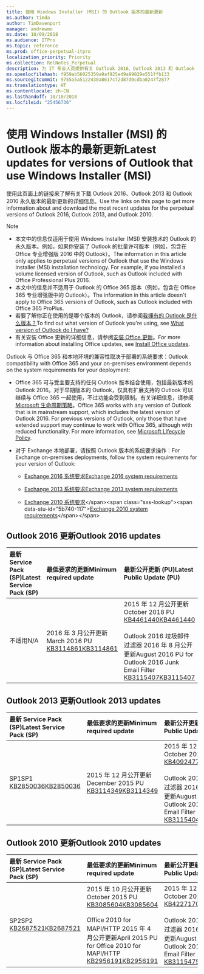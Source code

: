 ```yaml
---
title: 使用 Windows Installer (MSI) 的 Outlook 版本的最新更新
ms.author: timda
author: TimDavenport
manager: andrewmo
ms.date: 10/09/2018
ms.audience: ITPro
ms.topic: reference
ms.prod: office-perpetual-itpro
localization_priority: Priority
ms.collection: RelNotes_Perpetual
description: 为 IT 专业人员提供有关 Outlook 2016、Outlook 2013 和 Outlook 2010 永久版本的最新更新信息的链接
ms.openlocfilehash: f959ab56025359a9af925ed9a99029e551ffb133
ms.sourcegitcommit: 9755a5a5122430a8617c72d87d0cdba0247f2877
ms.translationtype: HT
ms.contentlocale: zh-CN
ms.lasthandoff: 10/10/2018
ms.locfileid: "25456736"
---
```

# <a name="latest-updates-for-versions-of-outlook-that-use-windows-installer-msi"></a><span data-ttu-id="5b740-103">使用 Windows Installer (MSI) 的 Outlook 版本的最新更新</span><span class="sxs-lookup"><span data-stu-id="5b740-103">Latest updates for versions of Outlook that use Windows Installer (MSI)</span></span>

<span data-ttu-id="5b740-104">使用此页面上的链接来了解有关下载 Outlook 2016、Outlook 2013 和 Outlook 2010 永久版本的最新更新的详细信息。</span><span class="sxs-lookup"><span data-stu-id="5b740-104">Use the links on this page to get more information about and download the most recent updates for the perpetual versions of Outlook 2016, Outlook 2013, and Outlook 2010.</span></span>
  
> [!NOTE]
> - <span data-ttu-id="5b740-p101">本文中的信息仅适用于使用 Windows Installer (MSI) 安装技术的 Outlook 的永久版本。例如，如果你安装了 Outlook 的批量许可版本（例如，包含在 Office 专业增强版 2016 中的 Outlook）。</span><span class="sxs-lookup"><span data-stu-id="5b740-p101">The information in this article only applies to perpetual versions of Outlook that use the Windows Installer (MSI) installation technology. For example, if you installed a volume licensed version of Outlook, such as Outlook included with Office Professional Plus 2016.</span></span>
> - <span data-ttu-id="5b740-107">本文中的信息并不适用于 Outlook 的 Office 365 版本（例如，包含在 Office 365 专业增强版中的 Outlook）。</span><span class="sxs-lookup"><span data-stu-id="5b740-107">The information in this article doesn't apply to Office 365 versions of Outlook, such as Outlook included with Office 365 ProPlus.</span></span>
> - <span data-ttu-id="5b740-108">若要了解你正在使用的是哪个版本的 Outlook，请参阅[我拥有的 Outlook 是什么版本？](https://support.office.com/article/b3a9568c-edb5-42b9-9825-d48d82b2257c)</span><span class="sxs-lookup"><span data-stu-id="5b740-108">To find out what version of Outlook you're using, see [What version of Outlook do I have?](https://support.office.com/article/b3a9568c-edb5-42b9-9825-d48d82b2257c)</span></span>
> - <span data-ttu-id="5b740-109">有关安装 Office 更新的详细信息，请参阅[安装 Office 更新](https://support.office.com/article/2ab296f3-7f03-43a2-8e50-46de917611c5)。</span><span class="sxs-lookup"><span data-stu-id="5b740-109">For more information about installing Office updates, see [Install Office updates](https://support.office.com/article/2ab296f3-7f03-43a2-8e50-46de917611c5).</span></span> 
  
<span data-ttu-id="5b740-110">Outlook 与 Office 365 和本地环境的兼容性取决于部署的系统要求：</span><span class="sxs-lookup"><span data-stu-id="5b740-110">Outlook compatibility with Office 365 and your on-premises environment depends on the system requirements for your deployment:</span></span>
  
- <span data-ttu-id="5b740-p102">Office 365 可与受主要支持的任何 Outlook 版本结合使用，包括最新版本的 Outlook 2016。对于早期版本的 Outlook，仅具有扩展支持的 Outlook 可以继续与 Office 365 一起使用，不过功能会受到限制。有关详细信息，请参阅 [Microsoft 生命周期策略](https://support.microsoft.com/lifecycle)。</span><span class="sxs-lookup"><span data-stu-id="5b740-p102">Office 365 works with any version of Outlook that is in mainstream support, which includes the latest version of Outlook 2016. For previous versions of Outlook, only those that have extended support may continue to work with Office 365, although with reduced functionality. For more information, see [Microsoft Lifecycle Policy](https://support.microsoft.com/lifecycle).</span></span>
    
- <span data-ttu-id="5b740-114">对于 Exchange 本地部署，请按照 Outlook 版本的系统要求操作：</span><span class="sxs-lookup"><span data-stu-id="5b740-114">For Exchange on-premises deployments, follow the system requirements for your version of Outlook:</span></span>
    
  - [<span data-ttu-id="5b740-115">Exchange 2016 系统要求</span><span class="sxs-lookup"><span data-stu-id="5b740-115">Exchange 2016 system requirements</span></span>](https://docs.microsoft.com/Exchange/plan-and-deploy/system-requirements)
    
  - [<span data-ttu-id="5b740-116">Exchange 2013 系统要求</span><span class="sxs-lookup"><span data-stu-id="5b740-116">Exchange 2013 system requirements</span></span>](https://technet.microsoft.com/en-us/library/aa996719%28v=exchg.150%29.aspx)
    
  - <span data-ttu-id="5b740-117">[Exchange 2010 系统要求](https://docs.microsoft.com/previous-versions/office/exchange-server-2010/aa996719(v=exchg.141))</span><span class="sxs-lookup"><span data-stu-id="5b740-117">[Exchange 2010 system requirements](https://docs.microsoft.com/previous-versions/office/exchange-server-2010/aa996719(v=exchg.141))</span></span>

   
## <a name="outlook-2016-updates"></a><span data-ttu-id="5b740-118">Outlook 2016 更新</span><span class="sxs-lookup"><span data-stu-id="5b740-118">Outlook 2016 updates</span></span>

|<span data-ttu-id="5b740-119">**最新 Service Pack (SP)**</span><span class="sxs-lookup"><span data-stu-id="5b740-119">**Latest Service Pack (SP)**</span></span>|<span data-ttu-id="5b740-120">**最低要求的更新**</span><span class="sxs-lookup"><span data-stu-id="5b740-120">**Minimum required update**</span></span>|<span data-ttu-id="5b740-121">**最新公开更新 (PU)**</span><span class="sxs-lookup"><span data-stu-id="5b740-121">**Latest Public Update (PU)**</span></span>|
|:-----|:-----|:-----|
|<span data-ttu-id="5b740-122">不适用</span><span class="sxs-lookup"><span data-stu-id="5b740-122">N/A</span></span>  <br/> |<span data-ttu-id="5b740-123">2016 年 3 月公开更新</span><span class="sxs-lookup"><span data-stu-id="5b740-123">March 2016 PU</span></span> <br/>[<span data-ttu-id="5b740-124">KB3114861</span><span class="sxs-lookup"><span data-stu-id="5b740-124">KB3114861</span></span>](https://support.microsoft.com/help/3114861) <br/> |<span data-ttu-id="5b740-125">2015 年 12 月公开更新</span><span class="sxs-lookup"><span data-stu-id="5b740-125">October 2018 PU</span></span> <br/>[<span data-ttu-id="5b740-126">KB4461440</span><span class="sxs-lookup"><span data-stu-id="5b740-126">KB4461440</span></span>](https://support.microsoft.com/help/4461440) <br/><br/> <span data-ttu-id="5b740-127">Outlook 2016 垃圾邮件过滤器 2016 年 8 月公开更新</span><span class="sxs-lookup"><span data-stu-id="5b740-127">August 2016 PU for Outlook 2016 Junk Email Filter</span></span>  <br/>[<span data-ttu-id="5b740-128">KB3115407</span><span class="sxs-lookup"><span data-stu-id="5b740-128">KB3115407</span></span>](https://support.microsoft.com/help/3115407) <br/> |
   
## <a name="outlook-2013-updates"></a><span data-ttu-id="5b740-129">Outlook 2013 更新</span><span class="sxs-lookup"><span data-stu-id="5b740-129">Outlook 2013 updates</span></span>

|<span data-ttu-id="5b740-130">**最新 Service Pack (SP)**</span><span class="sxs-lookup"><span data-stu-id="5b740-130">**Latest Service Pack (SP)**</span></span>|<span data-ttu-id="5b740-131">**最低要求的更新**</span><span class="sxs-lookup"><span data-stu-id="5b740-131">**Minimum required update**</span></span>|<span data-ttu-id="5b740-132">**最新公开更新 (PU)**</span><span class="sxs-lookup"><span data-stu-id="5b740-132">**Latest Public Update (PU)**</span></span>|
|:-----|:-----|:-----|
|<span data-ttu-id="5b740-133">SP1</span><span class="sxs-lookup"><span data-stu-id="5b740-133">SP1</span></span>  <br/>[<span data-ttu-id="5b740-134">KB2850036</span><span class="sxs-lookup"><span data-stu-id="5b740-134">KB2850036</span></span>](https://go.microsoft.com/fwlink/p/?LinkId=512538) <br/> |<span data-ttu-id="5b740-135">2015 年 12 月公开更新</span><span class="sxs-lookup"><span data-stu-id="5b740-135">December 2015 PU</span></span> <br/>[<span data-ttu-id="5b740-136">KB3114349</span><span class="sxs-lookup"><span data-stu-id="5b740-136">KB3114349</span></span>](https://support.microsoft.com/kb/3114349) <br/> |<span data-ttu-id="5b740-137">2015 年 12 月公开更新</span><span class="sxs-lookup"><span data-stu-id="5b740-137">October 2018 PU</span></span> <br/>[<span data-ttu-id="5b740-138">KB4092477</span><span class="sxs-lookup"><span data-stu-id="5b740-138">KB4092477</span></span>](https://support.microsoft.com/help/4092477) <br/><br/>  <span data-ttu-id="5b740-139">Outlook 2013 垃圾邮件过滤器 2016 年 8 月公开更新</span><span class="sxs-lookup"><span data-stu-id="5b740-139">August 2016 PU for Outlook 2013 Junk Email Filter</span></span> <br/> [<span data-ttu-id="5b740-140">KB3115404</span><span class="sxs-lookup"><span data-stu-id="5b740-140">KB3115404</span></span>](https://support.microsoft.com/kb/3115404) <br/> |
   
## <a name="outlook-2010-updates"></a><span data-ttu-id="5b740-141">Outlook 2010 更新</span><span class="sxs-lookup"><span data-stu-id="5b740-141">Outlook 2010 updates</span></span>

|<span data-ttu-id="5b740-142">**最新 Service Pack (SP)**</span><span class="sxs-lookup"><span data-stu-id="5b740-142">**Latest Service Pack (SP)**</span></span>|<span data-ttu-id="5b740-143">**最低要求的更新**</span><span class="sxs-lookup"><span data-stu-id="5b740-143">**Minimum required update**</span></span>|<span data-ttu-id="5b740-144">**最新公开更新 (PU)**</span><span class="sxs-lookup"><span data-stu-id="5b740-144">**Latest Public Update (PU)**</span></span>|
|:-----|:-----|:-----|
|<span data-ttu-id="5b740-145">SP2</span><span class="sxs-lookup"><span data-stu-id="5b740-145">SP2</span></span> <br/>[<span data-ttu-id="5b740-146">KB2687521</span><span class="sxs-lookup"><span data-stu-id="5b740-146">KB2687521</span></span>](https://go.microsoft.com/fwlink/p/?LinkId=512542) <br/> |<span data-ttu-id="5b740-147">2015 年 10 月公开更新</span><span class="sxs-lookup"><span data-stu-id="5b740-147">October 2015 PU</span></span> <br/> [<span data-ttu-id="5b740-148">KB3085604</span><span class="sxs-lookup"><span data-stu-id="5b740-148">KB3085604</span></span>](https://support.microsoft.com/kb/3085604) <br/><br/>  <span data-ttu-id="5b740-149">Office 2010 for MAPI/HTTP 2015 年 4 月公开更新</span><span class="sxs-lookup"><span data-stu-id="5b740-149">April 2015 PU for Office 2010 for MAPI/HTTP</span></span> <br/> [<span data-ttu-id="5b740-150">KB2956191</span><span class="sxs-lookup"><span data-stu-id="5b740-150">KB2956191</span></span>](https://support.microsoft.com/en-us/help/2956191/april-14-2015-update-for-office-2010-kb2956191) <br/> |<span data-ttu-id="5b740-151">2015 年 12 月公开更新</span><span class="sxs-lookup"><span data-stu-id="5b740-151">October 2018 PU</span></span> <br/>[<span data-ttu-id="5b740-152">KB4227170</span><span class="sxs-lookup"><span data-stu-id="5b740-152">KB4227170</span></span>](https://support.microsoft.com/help/4227170) <br/><br/>  <span data-ttu-id="5b740-153">Outlook 2010 垃圾邮件过滤器 2016 年 8 月公开更新</span><span class="sxs-lookup"><span data-stu-id="5b740-153">August 2016 PU for Outlook 2010 Junk Email Filter</span></span> <br/> [<span data-ttu-id="5b740-154">KB3115475</span><span class="sxs-lookup"><span data-stu-id="5b740-154">KB3115475</span></span>](https://support.microsoft.com/kb/3115475) <br/> |
   

